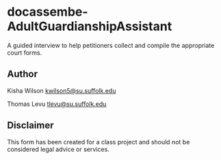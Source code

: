 # docassembe-AdultGuardianshipAssistant
A guided interview to help petitioners collect and compile the appropriate court forms.

## Author

Kisha Wilson
kwilson5@su.suffolk.edu

Thomas Levu
tlevu@su.suffolk.edu

## Disclaimer

This form has been created for a class project and should not be considered legal advice or services.